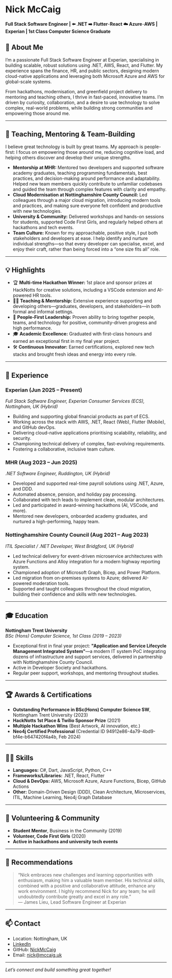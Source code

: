 # Nick McCaig

**Full Stack Software Engineer | ⬅️ .NET ➡️ Flutter**-**React ☁️ Azure**-**AWS | Experian | 1st Class Computer Science Graduate**

## 👋 About Me

I’m a passionate Full Stack Software Engineer at Experian, specialising in building scalable, robust solutions using .NET, AWS, React, and Flutter. My experience spans the finance, HR, and public sectors, designing modern cloud-native applications and leveraging both Microsoft Azure and AWS for global-scale systems.

From hackathons, modernisation, and greenfield project delivery to mentoring and teaching others, I thrive in fast-paced, innovative teams. I’m driven by curiosity, collaboration, and a desire to use technology to solve complex, real-world problems, while building strong communities and empowering those around me.

---

## 🤝 Teaching, Mentoring & Team-Building

I believe great technology is built by great teams. My approach is people-first: I focus on empowering those around me, reducing cognitive load, and helping others discover and develop their unique strengths.

- **Mentorship at MHR:** Mentored two developers and supported software academy graduates, teaching programming fundamentals, best practices, and decision-making around performance and adaptability. Helped new team members quickly contribute to unfamiliar codebases and guided the team through complex features with clarity and empathy.
- **Cloud Modernisation at Nottinghamshire County Council:** Led colleagues through a major cloud migration, introducing modern tools and practices, and making sure everyone felt confident and productive with new technologies.
- **University & Community:** Delivered workshops and hands-on sessions for students, supported Code First Girls, and regularly helped others at hackathons and tech events.
- **Team Culture:** Known for my approachable, positive style, I put both stakeholders and developers at ease. I help identify and nurture individual strengths—so that every developer can specialise, excel, and enjoy their craft, rather than being forced into a “one size fits all” role.

---

## 💡 Highlights

- 🏆 **Multi-time Hackathon Winner:** 1st place and sponsor prizes at HackNotts for creative solutions, including a VSCode extension and AI-powered HR tools.
- 👩‍💻 **Teaching & Mentorship:** Extensive experience supporting and developing others—graduates, developers, and stakeholders—in both formal and informal settings.
- 🚀 **People-First Leadership:** Proven ability to bring together people, teams, and technology for positive, community-driven progress and high performance.
- 🎓 **Academic Excellence:** Graduated with first-class honours and earned an exceptional first in my final year project.
- 🛠️ **Continuous Innovator:** Earned certifications, explored new tech stacks and brought fresh ideas and energy into every role.

---

## 💼 Experience

### **Experian** (Jun 2025 – Present)
*Full Stack Software Engineer, Experian Consumer Services (ECS), Nottingham, UK (Hybrid)*  
- Building and supporting global financial products as part of ECS.
- Working across the stack with AWS, .NET, React (Web), Flutter (Mobile), and GitHub devOps.
- Delivering cloud-native applications prioritising scalability, reliability, and security.
- Championing technical delivery of complex, fast-evolving requirements.
- Fostering a collaborative, inclusive team culture.

### **MHR** (Aug 2023 – Jun 2025)
*.NET Software Engineer, Ruddington, UK (Hybrid)*  
- Developed and supported real-time payroll solutions using .NET, Azure, and DDD.
- Automated absence, pension, and holiday pay processing.
- Collaborated with tech leads to implement clean, modular architectures.
- Led and participated in award-winning hackathons (AI, VSCode, and more).
- Mentored new developers, onboarded academy graduates, and nurtured a high-performing, happy team.

### **Nottinghamshire County Council** (Aug 2021 – Aug 2023)
*ITIL Specialist / .NET Developer, West Bridgford, UK (Hybrid)*  
- Led technical delivery for event-driven microservice architectures with Azure Functions and Alloy integration for a modern highway reporting system.
- Championed adoption of Microsoft Graph, Bicep, and Power Platform.
- Led migration from on-premises systems to Azure; delivered AI-powered moderation tools.
- Supported and taught colleagues throughout the cloud migration, building their confidence and skills with new technologies.

---

## 🎓 Education

**Nottingham Trent University**  
*BSc (Hons) Computer Science, 1st Class (2019 – 2023)*
- Exceptional first in final year project: **"Application and Service Lifecycle Management Integrated System"**—a modern IT system PoC integrating dozens of infrastructure and support services, delivered in partnership with Nottinghamshire County Council.
- Active in Developer Society and hackathons.
- Regular peer support, workshops, and mentoring throughout studies.

---

## 🏆 Awards & Certifications

- **Outstanding Performance in BSc(Hons) Computer Science SW**, Nottingham Trent University (2023)
- **HackNotts 1st Place & Twilio Sponsor Prize** (2021)
- **Multiple Hackathon Wins** (Best Artwork, AI innovation, etc.)
- **Neo4j Certified Professional** (Credential ID 94912e86-4a79-4bd9-bf4e-b647420f4a4b, Feb 2024)

---

## 🧑‍💻 Skills

- **Languages:** C#, Dart, JavaScript, Python, C++
- **Frameworks/Libraries:** .NET, React, Flutter
- **Cloud & DevOps:** AWS, Microsoft Azure, Azure Functions, Bicep, GitHub Actions
- **Other:** Domain-Driven Design (DDD), Clean Architecture, Microservices, ITIL, Machine Learning, Neo4j Graph Database

---

## 🌱 Volunteering & Community

- **Student Mentor**, Business in the Community (2019)  
- **Volunteer, Code First Girls** (2020)  
- **Active in hackathons and university tech events**

---

## 📣 Recommendations

> “Nick embraces new challenges and learning opportunities with enthusiasm, making him a valuable team member. His technical skills, combined with a positive and collaborative attitude, enhance any work environment. I highly recommend Nick for any team; he will undoubtedly contribute greatly and excel in any role.”  
> — James Lieu, Lead Software Engineer at Experian

---

## 📫 Contact

- Location: Nottingham, UK
- [LinkedIn](https://www.linkedin.com/in/nicholas-mccaig/)
- GitHub: [NickMcCaig](https://github.com/NickMcCaig)
- Email: nick@mccaig.uk

---

*Let’s connect and build something great together!*
